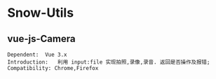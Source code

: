 # Snow-Utils
 
## vue-js-Camera
	Dependent:	Vue 3.x
	Introduction:	利用 input:file 实现拍照,录像,录音. 返回是否操作及报错;
	Compatibility: Chrome,Firefox